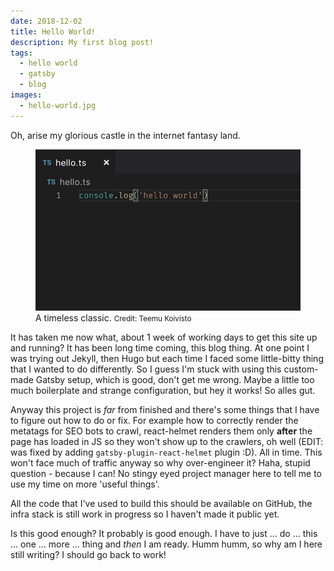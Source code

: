 ```yaml
---
date: 2018-12-02
title: Hello World!
description: My first blog post!
tags:
  - hello world
  - gatsby
  - blog
images:
  - hello-world.jpg
---
```


Oh, arise my glorious castle in the internet fantasy land.

<figure>
  <img src="./hello-world.jpg" alt="Hello world in TypeScript." title="A timeless classic." />
  <figcaption>
    <span class="figure-caption__body">
      A timeless classic.
      <small>
      Credit: 
      <span>
        Teemu Koivisto
      </span>
      </small>
    </span>
  </figcaption>
</figure>

It has taken me now what, about 1 week of working days to get this site up and running? It has been long time coming, this blog thing. At one point I was trying out Jekyll, then Hugo but each time I faced some little-bitty thing that I wanted to do differently. So I guess I'm stuck with using this custom-made Gatsby setup, which is good, don't get me wrong. Maybe a little too much boilerplate and strange configuration, but hey it works! So alles gut.

Anyway this project is *far* from finished and there's some things that I have to figure out how to do or fix. For example how to correctly render the metatags for SEO bots to crawl, react-helmet renders them only **after** the page has loaded in JS so they won't show up to the crawlers, oh well (EDIT: was fixed by adding `gatsby-plugin-react-helmet` plugin :D). All in time. This won't face much of traffic anyway so why over-engineer it? Haha, stupid question - because I can! No stingy eyed project manager here to tell me to use my time on more 'useful things'.

All the code that I've used to build this should be available on GitHub, the infra stack is still work in progress so I haven't made it public yet.

Is this good enough? It probably is good enough. I have to just ... do ... this ... one ... more ... thing and *then* I am ready. Humm humm, so why am I here still writing? I should go back to work!